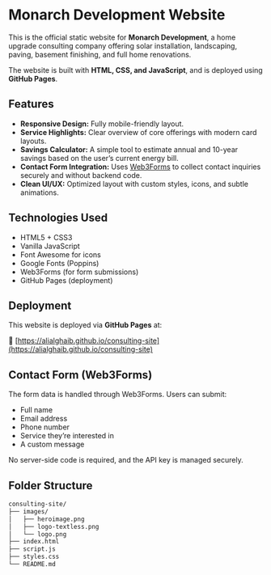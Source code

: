 # Monarch Development Website

This is the official static website for **Monarch Development**, a home upgrade consulting company offering solar installation, landscaping, paving, basement finishing, and full home renovations.

The website is built with **HTML, CSS, and JavaScript**, and is deployed using **GitHub Pages**.

## Features

- **Responsive Design:** Fully mobile-friendly layout.
- **Service Highlights:** Clear overview of core offerings with modern card layouts.
- **Savings Calculator:** A simple tool to estimate annual and 10-year savings based on the user’s current energy bill.
- **Contact Form Integration:** Uses [Web3Forms](https://web3forms.com) to collect contact inquiries securely and without backend code.
- **Clean UI/UX:** Optimized layout with custom styles, icons, and subtle animations.

## Technologies Used

- HTML5 + CSS3
- Vanilla JavaScript
- Font Awesome for icons
- Google Fonts (Poppins)
- Web3Forms (for form submissions)
- GitHub Pages (deployment)

## Deployment

This website is deployed via **GitHub Pages** at:

🔗 [https://alialghaib.github.io/consulting-site](https://alialghaib.github.io/consulting-site)

## Contact Form (Web3Forms)

The form data is handled through Web3Forms. Users can submit:

- Full name
- Email address
- Phone number
- Service they’re interested in
- A custom message

No server-side code is required, and the API key is managed securely.

## Folder Structure

```txt
consulting-site/
├── images/
│   ├── heroimage.png
│   ├── logo-textless.png
│   └── logo.png
├── index.html
├── script.js
├── styles.css
└── README.md




